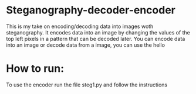 # Steganography-decoder-encoder

This is my take on encoding/decoding data into images woth steganography. It encodes data into an image by changing the values of the top left pixels in a pattern that can be decoded later. You can encode data into an image or decode data from a image, you can use the hello

# How to run:

To use the encoder run the file steg1.py and follow the instructions  

